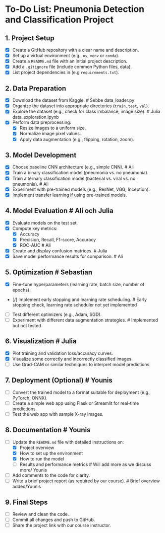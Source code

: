 # **To-Do List: Pneumonia Detection and Classification Project**

## **1. Project Setup**
- [X] Create a GitHub repository with a clear name and description.
- [X] Set up a virtual environment (e.g., `uv`, `venv` or `conda`).
- [X] Create a `README.md` file with an initial project description.
- [X] Add a `.gitignore` file (include common Python files, data).
- [X] List project dependencies in (e.g `requirements.txt`).

## **2. Data Preparation**
- [X] Download the dataset from Kaggle. # Sebbe data_loader.py
- [X] Organize the dataset into appropriate directories (`train`, `test`, `val`).
- [X] Explore the dataset (e.g., check for class imbalance, image size). # Julia data_exploration.ipynb
- [X] Perform data preprocessing: 
  - [X] Resize images to a uniform size.
  - [X] Normalize image pixel values.
  - [X] Apply data augmentation (e.g., flipping, rotation, zoom).

## **3. Model Development**
- [X] Choose baseline CNN architecture (e.g., simple CNN). # Ali
- [X] Train a binary classification model (pneumonia vs. no pneumonia).
- [X] Train a ternary classification model (bacterial vs. viral vs. no pneumonia). # Ali
- [X] Experiment with pre-trained models (e.g., ResNet, VGG, Inception).
- [X] Implement transfer learning if using pre-trained models.

## **4. Model Evaluation** # Ali och Julia
- [X] Evaluate models on the test set.
- [X] Compute key metrics:
  - [X] Accuracy
  - [X] Precision, Recall, F1-score, Accuracy
  - [X] ROC-AUC # Ali
- [X] Create and display confusion matrices. # Julia
- [X] Save model performance results for comparison. # Ali

## **5. Optimization** # Sebastian
- [X] Fine-tune hyperparameters (learning rate, batch size, number of epochs). 
- [/] Implement early stopping and learning rate scheduling. # Early stopping check, learning rate scheduler not yet implemented
- [ ] Test different optimizers (e.g., Adam, SGD).
- [ ] Experiment with different data augmentation strategies. # Implemented but not tested

## **6. Visualization** # Julia
- [X] Plot training and validation loss/accuracy curves. 
- [X] Visualize some correctly and incorrectly classified images. 
- [ ] Use Grad-CAM or similar techniques to interpret model predictions. 

## **7. Deployment (Optional)** # Younis
- [ ] Convert the trained model to a format suitable for deployment (e.g., PyTorch, ONNX).
- [ ] Create a simple web app using Flask or Streamlit for real-time predictions.
- [ ] Test the web app with sample X-ray images.

## **8. Documentation** # Younis
- [ ] Update the `README.md` file with detailed instructions on:
  - [X] Project overview
  - [X] How to set up the environment
  - [X] How to run the model
  - [ ] Results and performance metrics # Will add more as we discuss more/ Younis
- [ ] Add comments to the code for clarity.
- [ ] Write a brief project report (as required by our course). # Brief overview added/Younis

## **9. Final Steps**
- [ ] Review and clean the code.
- [ ] Commit all changes and push to GitHub.
- [ ] Share the project link with our course instructor.
